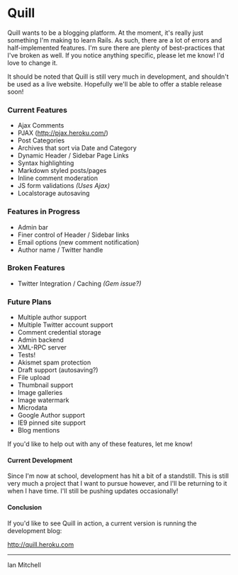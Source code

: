 # Quill

Quill wants to be a blogging platform. At the moment, it's really just something I'm making to learn Rails. As such, there are a lot of errors and half-implemented features. I'm sure there are plenty of best-practices that I've broken as well. If you notice anything specific, please let me know! I'd love to change it.

It should be noted that Quill is still very much in development, and shouldn't be used as a live website. Hopefully we'll be able to offer a stable release soon!

### Current Features

* Ajax Comments
* PJAX (http://pjax.heroku.com/)
* Post Categories
* Archives that sort via Date and Category
* Dynamic Header / Sidebar Page Links
* Syntax highlighting
* Markdown styled posts/pages
* Inline comment moderation
* JS form validations *(Uses Ajax)*
* Localstorage autosaving

### Features in Progress

* Admin bar
* Finer control of Header / Sidebar links
* Email options (new comment notification)
* Author name / Twitter handle

### Broken Features

* Twitter Integration / Caching *(Gem issue?)*

### Future Plans

* Multiple author support
* Multiple Twitter account support
* Comment credential storage
* Admin backend
* XML-RPC server
* Tests!
* Akismet spam protection
* Draft support (autosaving?)
* File upload
* Thumbnail support
* Image galleries
* Image watermark
* Microdata
* Google Author support
* IE9 pinned site support
* Blog mentions

If you'd like to help out with any of these features, let me know!

#### Current Development

Since I'm now at school, development has hit a bit of a standstill. This is still very much a project that I want to pursue however, and I'll be returning to it when I have time. I'll still be pushing updates occasionally!

#### Conclusion

If you'd like to see Quill in action, a current version is running the development blog:

http://quill.heroku.com

------------
Ian Mitchell